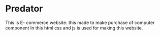 # Predator
This is E- commerce website. this made to make purchase of computer component
In this html css and js is used for making this website.

